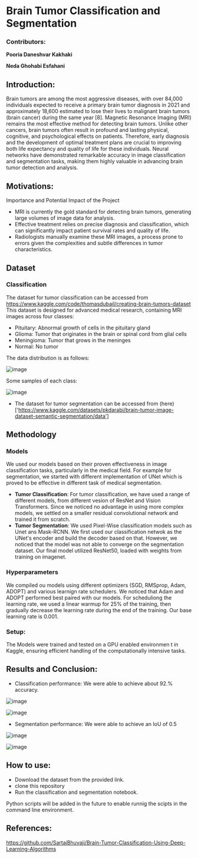# Brain Tumor Classification and Segmentation

### Contributors:
**Pooria Daneshvar Kakhaki**

**Neda Ghohabi Esfahani**

## Introduction: 
Brain tumors are among the most aggressive diseases, with over 84,000 individuals expected to receive a primary brain tumor diagnosis in 2021 and approximately 18,600 estimated to lose their lives to malignant brain tumors (brain cancer) during the same year [8]. Magnetic Resonance Imaging (MRI) remains the most effective method for detecting brain tumors. Unlike other cancers, brain tumors often result in profound and lasting physical, cognitive, and psychological effects on patients. Therefore, early diagnosis and the development of optimal treatment plans are crucial to improving both life expectancy and quality of life for these individuals. Neural networks have demonstrated remarkable accuracy in image classification and segmentation tasks, making them highly valuable in advancing brain tumor detection and analysis.


## Motivations:
Importance and Potential Impact of the Project
- MRI is currently the gold standard for detecting brain tumors, generating large volumes of image data for analysis.
- Effective treatment relies on precise diagnosis and classification, which can significantly impact patient survival rates and quality of life.
- Radiologists manually examine these MRI images, a process prone to errors given the complexities and subtle differences in tumor characteristics.


## Dataset

### Classification

The dataset for tumor classification can be accessed from https://www.kaggle.com/code/thomasdubail/creating-brain-tumors-dataset
This dataset is designed for advanced medical research, containing MRI images across four classes: 

- Pituitary: Abnormal growth of cells in the pituitary gland
- Glioma: Tumor that originates in the brain or spinal cord from glial cells
- Meningioma: Tumor that grows in the meninges
- Normal: No tumor
  
The data distribution is as follows:

![image](images\data_dist.png)


Some samples of each class:

![image](images\classification_samples.png)

- The dataset for tumor segmentation can be accessed from (here)['https://www.kaggle.com/datasets/pkdarabi/brain-tumor-image-dataset-semantic-segmentation/data']

## Methodology

### Models

We used our models based on their proven effectiveness in image classification tasks, particularly in the medical field. For example for segmentation, we started with different implementation of UNet which is proved to be effective in different task of medical segmentation.

- **Tumor Classification**: For tumor classification, we have used a range of different models, from different vesion of ResNet and Vision Transformers. Since we noticed no advantage in using more complex models, we settled on a smaller residual convolutional network and trained it from scratch.
- **Tumor Segmentation**: We used Pixel-Wise classification models such as Unet ans Mask-RCNN. We first used our classification netwok as the UNet's encoder and build the decoder based on that. However, we noticed that the model was not able to converge on the segmentation dataset. Our final model utilized ResNet50, loaded with weights from training on imagenet.

### Hyperparameters

We compiled ou models using different optimizers (SGD, RMSprop, Adam, ADOPT) and various learnign rate schedulers. We noticed that Adam and ADOPT performed best paired with our models. For scheduliong the learning rate, we used a linear warmup for 25% of the training, then gradually decrease the learning rate during the end of the training. Our base learning rate is 0.001.

### Setup:
The Models were trained and tested on a GPU enabled environmen t in Kaggle, ensuring efficient handling of the computationally intensive tasks.


## Results and Conclusion:
- Classification performance: We were able to achieve about 92.% accuracy.

![image](images\training_curve_classification.png)

![image](images\classification_results.png)

- Segmentation performance: We were able to achieve an IoU of 0.5

![image](images\training_curve_segmentation.png)

![image](images\segmentation_results.png)

## How to use:
- Download the dataset from the provided link.
- clone this repository
- Run the classification and segmentation notebook.

Python scripts will be added in the future to enable runnig the scipts in the command line environment.

## References:

https://github.com/SartajBhuvaji/Brain-Tumor-Classification-Using-Deep-Learning-Algorithms

